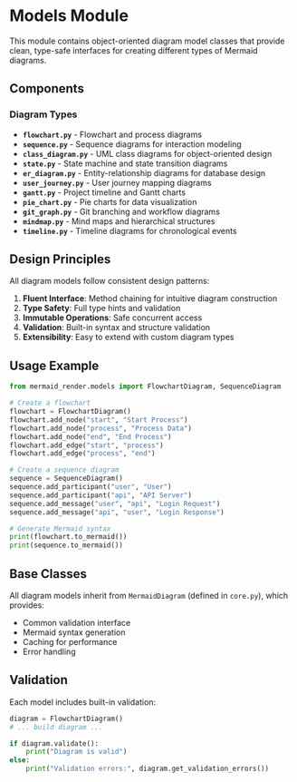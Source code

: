 # Models Module

This module contains object-oriented diagram model classes that provide clean, type-safe interfaces for creating different types of Mermaid diagrams.

## Components

### Diagram Types
- **`flowchart.py`** - Flowchart and process diagrams
- **`sequence.py`** - Sequence diagrams for interaction modeling
- **`class_diagram.py`** - UML class diagrams for object-oriented design
- **`state.py`** - State machine and state transition diagrams
- **`er_diagram.py`** - Entity-relationship diagrams for database design
- **`user_journey.py`** - User journey mapping diagrams
- **`gantt.py`** - Project timeline and Gantt charts
- **`pie_chart.py`** - Pie charts for data visualization
- **`git_graph.py`** - Git branching and workflow diagrams
- **`mindmap.py`** - Mind maps and hierarchical structures
- **`timeline.py`** - Timeline diagrams for chronological events

## Design Principles

All diagram models follow consistent design patterns:

1. **Fluent Interface**: Method chaining for intuitive diagram construction
2. **Type Safety**: Full type hints and validation
3. **Immutable Operations**: Safe concurrent access
4. **Validation**: Built-in syntax and structure validation
5. **Extensibility**: Easy to extend with custom diagram types

## Usage Example

```python
from mermaid_render.models import FlowchartDiagram, SequenceDiagram

# Create a flowchart
flowchart = FlowchartDiagram()
flowchart.add_node("start", "Start Process")
flowchart.add_node("process", "Process Data")
flowchart.add_node("end", "End Process")
flowchart.add_edge("start", "process")
flowchart.add_edge("process", "end")

# Create a sequence diagram
sequence = SequenceDiagram()
sequence.add_participant("user", "User")
sequence.add_participant("api", "API Server")
sequence.add_message("user", "api", "Login Request")
sequence.add_message("api", "user", "Login Response")

# Generate Mermaid syntax
print(flowchart.to_mermaid())
print(sequence.to_mermaid())
```

## Base Classes

All diagram models inherit from `MermaidDiagram` (defined in `core.py`), which provides:
- Common validation interface
- Mermaid syntax generation
- Caching for performance
- Error handling

## Validation

Each model includes built-in validation:
```python
diagram = FlowchartDiagram()
# ... build diagram ...

if diagram.validate():
    print("Diagram is valid")
else:
    print("Validation errors:", diagram.get_validation_errors())
```
